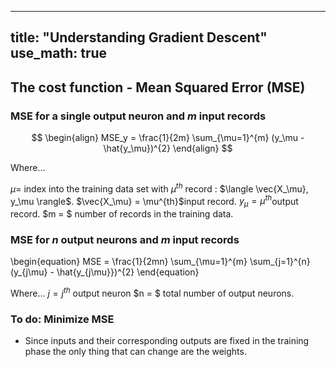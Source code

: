 
---
title: "Understanding Gradient Descent"
use_math: true
---


## The cost function - Mean Squared Error (MSE)

### MSE for a single output neuron and $m$ input records

$$
\begin{align}
  MSE_y = \frac{1}{2m} \sum_{\mu=1}^{m} (y_\mu - \hat{y_\mu})^{2}
\end{align}
$$

Where...

$\mu =$ index into the training data set with $\mu^{th}$ record : $\langle \vec{X_\mu}, y_\mu \rangle$.
$\vec{X_\mu} = \mu^{th}$input record.
$y_\mu = \mu^{th}$output record.
$m = $ number of records in the training data.

### MSE for $n$ output neurons and $m$ input records

\begin{equation}
  MSE = \frac{1}{2mn} \sum_{\mu=1}^{m} \sum_{j=1}^{n}(y_{j\mu} - \hat{y_{j\mu}})^{2}
\end{equation}

Where...
$j = j^{th}$ output neuron 
$n = $ total number of output neurons.

### To do: Minimize MSE

* Since inputs and their corresponding outputs are fixed in the training phase the only thing that can change are the weights.
